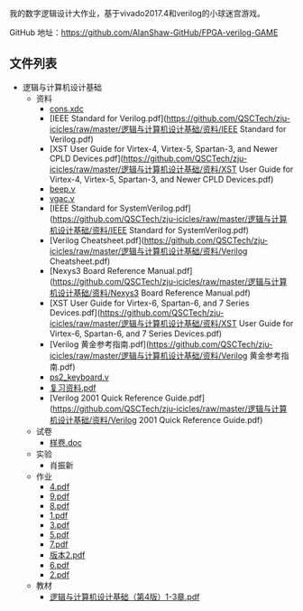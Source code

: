 我的数字逻辑设计大作业，基于vivado2017.4和verilog的小球迷宫游戏。

GitHub 地址：https://github.com/AlanShaw-GitHub/FPGA-verilog-GAME


## 文件列表

- 逻辑与计算机设计基础
    - 资料
        - [cons.xdc](https://github.com/QSCTech/zju-icicles/raw/master/逻辑与计算机设计基础/资料/cons.xdc)
        - [IEEE Standard for Verilog.pdf](https://github.com/QSCTech/zju-icicles/raw/master/逻辑与计算机设计基础/资料/IEEE Standard for Verilog.pdf)
        - [XST User Guide for Virtex-4, Virtex-5, Spartan-3, and Newer CPLD Devices.pdf](https://github.com/QSCTech/zju-icicles/raw/master/逻辑与计算机设计基础/资料/XST User Guide for Virtex-4, Virtex-5, Spartan-3, and Newer CPLD Devices.pdf)
        - [beep.v](https://github.com/QSCTech/zju-icicles/raw/master/逻辑与计算机设计基础/资料/beep.v)
        - [vgac.v](https://github.com/QSCTech/zju-icicles/raw/master/逻辑与计算机设计基础/资料/vgac.v)
        - [IEEE Standard for SystemVerilog.pdf](https://github.com/QSCTech/zju-icicles/raw/master/逻辑与计算机设计基础/资料/IEEE Standard for SystemVerilog.pdf)
        - [Verilog Cheatsheet.pdf](https://github.com/QSCTech/zju-icicles/raw/master/逻辑与计算机设计基础/资料/Verilog Cheatsheet.pdf)
        - [Nexys3 Board Reference Manual.pdf](https://github.com/QSCTech/zju-icicles/raw/master/逻辑与计算机设计基础/资料/Nexys3 Board Reference Manual.pdf)
        - [XST User Guide for Virtex-6, Spartan-6, and 7 Series Devices.pdf](https://github.com/QSCTech/zju-icicles/raw/master/逻辑与计算机设计基础/资料/XST User Guide for Virtex-6, Spartan-6, and 7 Series Devices.pdf)
        - [Verilog 黄金参考指南.pdf](https://github.com/QSCTech/zju-icicles/raw/master/逻辑与计算机设计基础/资料/Verilog 黄金参考指南.pdf)
        - [ps2_keyboard.v](https://github.com/QSCTech/zju-icicles/raw/master/逻辑与计算机设计基础/资料/ps2_keyboard.v)
        - [复习资料.pdf](https://github.com/QSCTech/zju-icicles/raw/master/逻辑与计算机设计基础/资料/复习资料.pdf)
        - [Verilog 2001 Quick Reference Guide.pdf](https://github.com/QSCTech/zju-icicles/raw/master/逻辑与计算机设计基础/资料/Verilog 2001 Quick Reference Guide.pdf)
    - 试卷
        - [样卷.doc](https://github.com/QSCTech/zju-icicles/raw/master/逻辑与计算机设计基础/试卷/样卷.doc)
    - 实验
        - 肖振新
    - 作业
        - [4.pdf](https://github.com/QSCTech/zju-icicles/raw/master/逻辑与计算机设计基础/作业/4.pdf)
        - [9.pdf](https://github.com/QSCTech/zju-icicles/raw/master/逻辑与计算机设计基础/作业/9.pdf)
        - [8.pdf](https://github.com/QSCTech/zju-icicles/raw/master/逻辑与计算机设计基础/作业/8.pdf)
        - [1.pdf](https://github.com/QSCTech/zju-icicles/raw/master/逻辑与计算机设计基础/作业/1.pdf)
        - [3.pdf](https://github.com/QSCTech/zju-icicles/raw/master/逻辑与计算机设计基础/作业/3.pdf)
        - [5.pdf](https://github.com/QSCTech/zju-icicles/raw/master/逻辑与计算机设计基础/作业/5.pdf)
        - [7.pdf](https://github.com/QSCTech/zju-icicles/raw/master/逻辑与计算机设计基础/作业/7.pdf)
        - [版本2.pdf](https://github.com/QSCTech/zju-icicles/raw/master/逻辑与计算机设计基础/作业/版本2.pdf)
        - [6.pdf](https://github.com/QSCTech/zju-icicles/raw/master/逻辑与计算机设计基础/作业/6.pdf)
        - [2.pdf](https://github.com/QSCTech/zju-icicles/raw/master/逻辑与计算机设计基础/作业/2.pdf)
    - 教材
        - [逻辑与计算机设计基础（第4版）1-3章.pdf](https://github.com/QSCTech/zju-icicles/raw/master/逻辑与计算机设计基础/教材/逻辑与计算机设计基础（第4版）1-3章.pdf)
